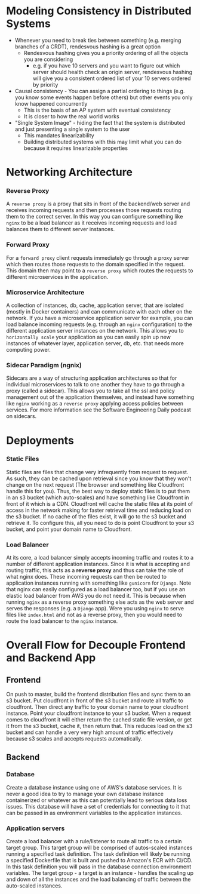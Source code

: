 # Modeling Consistency in Distributed Systems

- Whenever you need to break ties between something (e.g. merging branches of a CRDT), rendesvous hashing is a great option
    - Rendesvous hashing gives you a priority ordering of all the objects you are considering
        - e.g. if you have 10 servers and you want to figure out which server should health check an origin server, rendesvous hashing
        will give you a consistent ordered list of your 10 servers ordered by priority
- Causal consistency - You can assign a partial ordering to things (e.g. you know some events happen before others) but other events you only know happened concurrently
    - This is the basis of an AP system with eventual consistency
    - It is closer to how the real world works
- "Single System Image" - hiding the fact that the system is distributed and just presenting a single system to the user
    - This mandates linearizability 
    - Building distributed systems with this may limit what you can do because it requires linearizable properties

# Networking Architecture

### Reverse Proxy

A `reverse proxy` is a proxy that sits in front of the backend/web server and receives incoming requests and then processes those requests routing them to the correct server. In this way you can configure something like `nginx` to be a load balancer as it receives incoming requests and load balances them to different server instances.

### Forward Proxy

For a `forward proxy` client requests immediately go through a proxy server which then routes those requests to the domain specified in the request. This domain then may point to a `reverse proxy` which routes the requests to different microservices in the application.

### Microservice Architecture

A collection of instances, db, cache, application server, that are isolated (mostly in Docker containers) and can communicate with each other on the network. If you have a microservice application server for example, you can load balance incoming requests (e.g. through an `nginx` configuration) to the different application server instances on the network. This allows you to `horizontally scale` your application as you can easily spin up new instances of whatever layer, application server, db, etc. that needs more computing power.

### Sidecar Paradigm (ngnix)

Sidecars are a way of structuring application architectures so that for individual microservices to talk to one another they have to go through a proxy (called a sidecar). This allows you to take all the ssl and policy management out of the application themselves, and instead have something like `nginx` working as a `reverse proxy` applying access policies between services. For more information see the Software Engineering Daily podcast on sidecars.

# Deployments

### Static Files

Static files are files that change very infrequently from request to request. As such, they can be cached upon retrieval since you know that they won't change on the next request (The browser and something like Cloudfront handle this for you). Thus, the best way to deploy static files is to put them in an s3 bucket (which auto-scales) and have something like Cloudfront in front of it which is a CDN. Cloudfront will cache the static files at its point of access in the network making for faster retrieval time and reducing load on the s3 bucket. If no cache of the files exist, it will go to the s3 bucket and retrieve it. To configure this, all you need to do is point Cloudfront to your s3 bucket, and point your domain name to Cloudfront.

### Load Balancer

At its core, a load balancer simply accepts incoming traffic and routes it to a number of different application instances. Since it is what is accepting and routing traffic, this acts as a **reverse proxy** and thus can take the role of what nginx does. These incoming requests can then be routed to application instances running with something like `gunicorn` for `Django`. Note that nginx can easily configured as a load balancer too, but if you use an elastic load balancer from AWS you do not need it. This is because when running `nginx` as a reverse proxy something else acts as the web server and serves the responses (e.g. a `Django` app). Were you using `nginx` to serve files like `index.html` and not as a reverse proxy, then you would need to route the load balancer to the `nginx` instance.

# Overall Flow for Decouple Frontend and Backend App

## Frontend

On push to master, build the frontend distribution files and sync them to an s3 bucket. Put cloudfront in front of the s3 bucket and route all traffic to cloudfront. Then direct any traffic to your domain name to your cloudfront instance. Point your cloudfront instance to your s3 bucket. When a request comes to cloudfront it will either return the cached static file version, or get it from the s3 bucket, cache it, then return that. This reduces load on the s3 bucket and can handle a very very high amount of traffic effectively because s3 scales and accepts requests automatically.

## Backend

### Database

Create a database instance using one of AWS's database services. It is never a good idea to try to manage your own database instance containerized or whatever as this can potentially lead to serious data loss issues. This database will have a set of credentials for connecting to it that can be passed in as environment variables to the application instances.

### Application servers

Create a load balancer with a rule/listener to route all traffic to a certain target group. This target group will be comprised of autos-scaled instances running a specified task definition. The task definition will likely be running a specified Dockerfile that is built and pushed to Amazon's ECR with CI/CD. In this task definition you will pass in the database connection environment variables. The target group - a target is an instance - handles the scaling up and down of all the instances and the load balancing of traffic between the auto-scaled instances.
